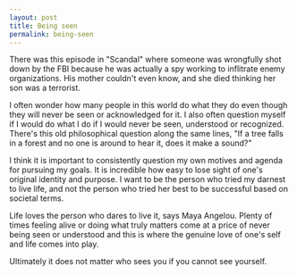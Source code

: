 ```yaml
---
layout: post
title: Being seen
permalink: being-seen
---
```


There was this episode in "Scandal" where someone was wrongfully shot down by the FBI because he was actually a spy working to inflitrate enemy organizations. His mother couldn't even know, and she died thinking her son was a terrorist.

I often wonder how many people in this world do what they do even though they will never be seen or acknowledged for it. I also often question myself if I would do what I do if I would never be seen, understood or recognized. There's this old philosophical question along the same lines, "If a tree falls in a forest and no one is around to hear it, does it make a sound?"

I think it is important to consistently question my own motives and agenda for pursuing my goals. It is incredible how easy to lose sight of one's original identity and purpose. I want to be the person who tried my darnest to live life, and not the person who tried her best to be successful based on societal terms.

Life loves the person who dares to live it, says Maya Angelou. Plenty of times feeling alive or doing what truly matters come at a price of never being seen or understood and this is where the genuine love of one's self and life comes into play. 

Ultimately it does not matter who sees you if you cannot see yourself.